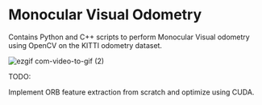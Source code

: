 # Monocular Visual Odometry

Contains Python and C++ scripts to perform Monocular Visual odometry using OpenCV on the KITTI odometry dataset. 

![ezgif com-video-to-gif (2)](https://github.com/Loahit5101/Monocular-Visual-Odometry/assets/55102632/3fde28c0-d9be-407d-adc9-38e43a2c5180)


TODO:

Implement ORB feature extraction from scratch and optimize using CUDA.
